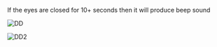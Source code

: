 If the eyes are closed for 10+ seconds then it will produce beep sound

![DD](https://github.com/user-attachments/assets/6bd6e0cc-323a-4fd8-9814-c8debc750988)

![DD2](https://github.com/user-attachments/assets/520f8d9d-6c93-4fd9-b02a-1c793b8f926d)

